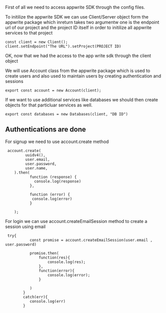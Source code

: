 
First of all we need to access appwrite SDK through the config files.

To initilize the appwrite SDK we can use Client/Server object form the appwrite package which inreturn takes two argumentw one is the endpoint url of our project 
and the project ID itself in order to initilize all appwrite services to that project

```
const client = new Client();
client.setEndpoint("The URL").setProject(PROJECT ID)
```

OK, now that we had the access to the app write sdk through the client object

We will use Account class from the appwrite package which is used to create users and also used to maintain users by creating authentication and sessions

```
export const account = new Account(client);
```

If we want to use additional services like databases we should then create objects for that particluar services as well.

```
export const databases = new Databases(client, "DB ID")
```



## Authentications are done

For signup we need to use account.create method

```
 account.create(
         uuidv4(),
         user.email,
         user.password,
         user.name,
    ).then(
           function (response) {
             console.log(response)
           },

           function (error) {
            console.log(error)
           }

    );
 ```   
 
For login we can use account.createEmailSession method to create a session using email

```
 try{
           const promise = account.createEmailSession(user.email , user.password)

           promise.then(
               function(res){
                   console.log(res);
               },
               function(error){
                   console.log(error);
               }

           )
        }
        catch(err){
           console.log(err)
        }
```

